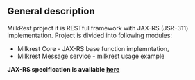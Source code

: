 
## General description
MilkRest project it is RESTful framework with JAX-RS (JSR-311) implementation. 
Project is divided into following modules:
- Milkrest Core - JAX-RS base function implemntation,	
- Milkrest Message service - milkrest usage example


**JAX-RS specification is available [here](http://jcp.org/aboutJava/communityprocess/final/jsr311/index.html)**
